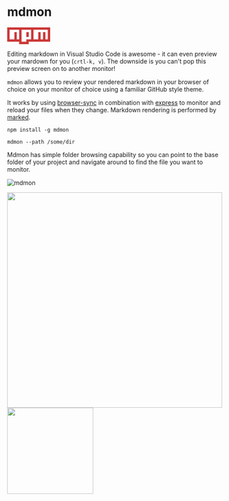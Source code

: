 # mdmon

<a href="https://www.npmjs.com/package/mdmon">
    <svg width="100" viewBox="0 0 18 7">
	    <path fill="#CB3837" d="M0,0v6h5v1h4v-1h9v-6"></path>
	    <path fill="#FFF" d="M1,1v4h2v-3h1v3h1v-4h1v5h2v-4h1v2h-1v1h2v-4h1v4h2v-3h1v3h1v-3h1v3h1v-4"></path>
    </svg>
</a>

Editing markdown in Visual Studio Code is awesome - it can even preview your mardown for you (`crtl-k, v`). The downside is you can't pop this preview screen on to another monitor!

`mdmon` allows you to review your rendered markdown in your browser of choice on your monitor of choice using a familiar GitHub style theme.  

It works by using [browser-sync](https://www.npmjs.com/package/browser-sync) in combination with [express](https://www.npmjs.com/package/express) to monitor and reload your files when they change. Markdown rendering is performed by [marked](https://www.npmjs.com/package/marked). 

```
npm install -g mdmon
```

```
mdmon --path /some/dir
```

Mdmon has simple folder browsing capability so you can point to the base folder of your project and navigate around to find the file you want to monitor. 

![mdmon](https://user-images.githubusercontent.com/5225782/36623877-38635068-195d-11e8-8269-f7a01c564a25.gif)


<img src="https://user-images.githubusercontent.com/5225782/36624454-9f953f02-1963-11e8-8093-469ccc444d4b.PNG" width="500"/>


<img width="200" src="https://user-images.githubusercontent.com/5225782/36624457-aacd2ee8-1963-11e8-8a8e-1841508b1d36.PNG"/>



